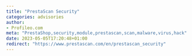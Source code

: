 ```yaml
---
title: "PrestaScan Security"
categories: advisories
author:
- Profileo.com
meta: "PrestaShop,security,module,prestascan,scan,malware,virus,hack"
date: 2023-05-05T17:20:48+01:00
redirect: "https://www.prestascan.com/en/prestascan_security"
---
```

